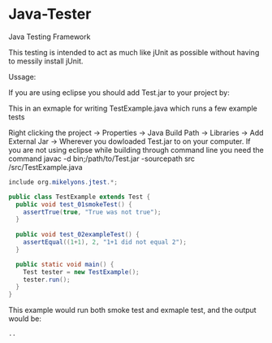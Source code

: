Java-Tester
===========

Java Testing Framework

This testing is intended to act as much like jUnit as possible without having to messily install jUnit.

Ussage:

If you are using eclipse you should add Test.jar to your project by: 

This in an exmaple for writing TestExample.java which runs a few example tests

Right clicking the project -> Properties -> Java Build Path -> Libraries -> Add External Jar -> Wherever you dowloaded Test.jar to on your computer.
If you are not using eclipse while building through command line you need the command 
javac -d bin;/path/to/Test.jar -sourcepath src /src/TestExample.java

```Java
include org.mikelyons.jtest.*;

public class TestExample extends Test {
  public void test_01smokeTest() {
    assertTrue(true, "True was not true");
  }
  
  public void test_02exampleTest() {
    assertEqual((1+1), 2, "1+1 did not equal 2");
  }

  public static void main() {
    Test tester = new TestExample();
    tester.run();
  }
}
```

This example would run both smoke test and exmaple test, and the output would be:

```
..
```

